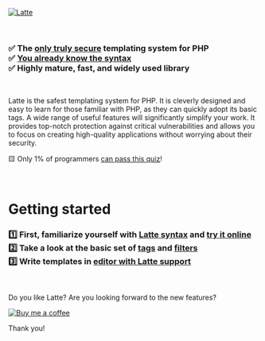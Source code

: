 [![Latte](https://github.com/nette/latte/assets/194960/76c098ff-427c-4b30-9676-97e2d8fd4a56)](https://latte.nette.org)

 <!---->

<h3>

✅ The [only truly secure](https://latte.nette.org/en/safety-first) templating system for PHP<br>
✅ [You already know the syntax](https://latte.nette.org/en/syntax)<br>
✅ Highly mature, fast, and widely used library

</h3>

 <!---->

Latte is the safest templating system for PHP. It is cleverly designed and easy to learn for those familiar with PHP, as they can quickly adopt its basic tags.
A wide range of useful features will significantly simplify your work. It provides top-notch protection against critical vulnerabilities and allows you to focus on creating high-quality applications without worrying about their security.

🟨 Only 1% of programmers [can pass this quiz](https://blog.nette.org/en/quiz-can-you-defend-against-xss-vulnerability)!

 <!---->

Getting started
=======

<h3>

1️⃣ First, familiarize yourself with [Latte syntax](https://latte.nette.org/en/syntax) and [try it online](https://fiddle.nette.org/latte/#9cc0cf6d89)<br>
2️⃣ Take a look at the basic set of [tags](https://latte.nette.org/en/tags) and [filters](https://latte.nette.org/en/filters)<br>
3️⃣ Write templates in [editor with Latte support](https://latte.nette.org/en/recipes#toc-editors-and-ide)

</h3>

 <!---->

Do you like Latte? Are you looking forward to the new features?

[![Buy me a coffee](https://files.nette.org/icons/donation-3.svg)](https://github.com/sponsors/dg)

Thank you!
